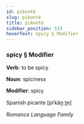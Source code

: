 ```yaml
---
id: pikontë
slug: pikontë
title: pikontë
sidebar_position: 533
hoverText: spicy § Modifier
---
```


### spicy § Modifier

**Verb**: to be spicy

**Noun**: spiciness

**Modifier**: spicy

Spanish picante [piˈkãn̪.t̪e]

*Romance Language Family*